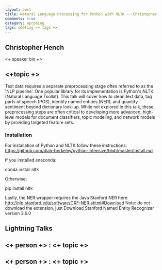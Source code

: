 ```yaml
---
layout: post
title: Natural Language Processing for Python with NLTK -- Christopher Hench
comments: true
category: upcoming
tags: meeting <+ tags +>
---
```


## Christopher Hench

<+ speaker bio +> 

## <+topic +>

Text data requires a separate preprocessing stage often referred to as the 'NLP pipeline'. One popular library for its implementation is Python's NLTK (Natural Language Toolkit). This talk will cover how to clean text data, tag parts of speech (POS), identify named entities (NER), and quantify sentiment beyond dictionary look-up. While not explored in this talk, these preprocessing steps are often critical to developing more advanced, high-level models for document classifiers, topic modeling, and network models by providing targeted feature sets.

### Installation

For installation of Python and NLTK follow these instructions:  https://github.com/dlab-berkeley/python-intensive/blob/master/Install.md

If you installed anaconda:

conda install nltk

Otherwise:

pip install nltk

Lastly, the NER wrapper requires the Java Stanford NER here: http://nlp.stanford.edu/software/CRF-NER.shtml#Download
Note: do not download the extension, just Download Stanford Named Entity Recognizer version 3.6.0

## Lightning Talks 

## <+ person +> : <+ topic +>

## <+ person +> : <+ topic +>

